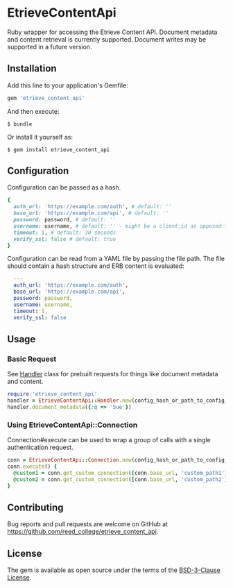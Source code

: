 # EtrieveContentApi

Ruby wrapper for accessing the Etrieve Content API. Document metadata and content retrieval is currently supported. Document writes may be supported in a future version.

## Installation

Add this line to your application's Gemfile:

```ruby
gem 'etrieve_content_api'
```

And then execute:

    $ bundle

Or install it yourself as:

    $ gem install etrieve_content_api


## Configuration

Configuration can be passed as a hash.

```ruby
{
  auth_url: 'https://example.com/auth', # default: ''
  base_url: 'https://example.com/api', # default: ''
  password: password, # default: ''
  username: username, # default: '' - might be a client_id as opposed to a user login
  timeout: 1, # default: 30 seconds
  verify_ssl: false # default: true
}
```

Configuration can be read from a YAML file by passing the file path. The file should contain a hash structure and ERB content is evaluated:
```yaml
  ---
  auth_url: 'https://example.com/auth',
  base_url: 'https://example.com/api',
  password: password,
  username: username,
  timeout: 1,
  verify_ssl: false
```

## Usage
### Basic Request

See [Handler](lib/etrieve_content_api/handler.rb) class for prebuilt requests for things like document metadata and content.

```ruby
require 'etrieve_content_api'
handler = EtrieveContentApi::Handler.new(config_hash_or_path_to_config_yaml)
handler.document_metadata({:q => 'Sue'})
```

### Using EtrieveContentApi::Connection
Connection#execute can be used to wrap a group of calls with a single authentication request.
```ruby
conn = EtrieveContentApi::Connection.new(config_hash_or_path_to_config_yaml)
conn.execute() {
  @custom1 = conn.get_custom_connection([conn.base_url, 'custom_path1'].join('/'), conn.headers)
  @custom2 = conn.get_custom_connection([conn.base_url, 'custom_path2'].join('/'), conn.headers)
}
```

## Contributing

Bug reports and pull requests are welcome on GitHub at https://github.com/reed_college/etrieve_content_api.

## License

The gem is available as open source under the terms of the [ BSD-3-Clause License](https://opensource.org/licenses/BSD-3-Clause).
